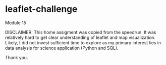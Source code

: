 # leaflet-challenge
Module 15

DISCLAIMER: This home assigment was copied from the speedrun. It was relatively hard to get clear understanding of leaflet and map visualization. Likely, I did not invest sufficient time to explore as my primary interest lies in data analysis for science application (Python and SQL).

Thank you.
